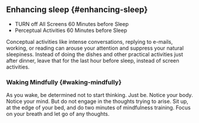 ## Enhancing sleep {#enhancing-sleep}

*   TURN off All Screens 60 Minutes before Sleep
*   Perceptual Activities 60 Minutes before Sleep

Conceptual activities like intense conversations, replying to e-mails, working, or reading can arouse your attention and suppress your natural sleepiness. Instead of doing the dishes and other practical activities just after dinner, leave that for the last hour before sleep, instead of screen activities.

### Waking Mindfully {#waking-mindfully}

As you wake, be determined not to start thinking. Just be. Notice your body. Notice your mind. But do not engage in the thoughts trying to arise. Sit up, at the edge of your bed, and do two minutes of mindfulness training. Focus on your breath and let go of any thoughts.